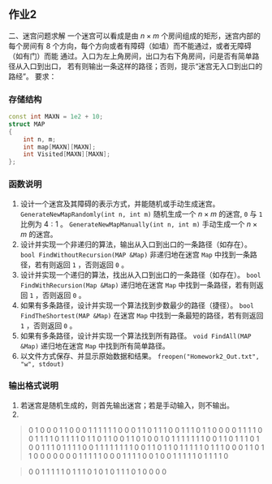 ## 作业2



二、迷宫问题求解 一个迷宫可以看成是由 $n×m$ 个房间组成的矩形，迷宫内部的每个房间有 $8$ 个方向，每个方向或者有障碍（如墙）而不能通过，或者无障碍（如有门）而能 通过。入口为左上角房间，出口为右下角房间，问是否有简单路径从入口到出口， 若有则输出一条这样的路径；否则，提示“迷宫无入口到出口的路经”。 要求：

### 存储结构

```cpp
const int MAXN = 1e2 + 10;
struct MAP
{
    int n, m;
    int map[MAXN][MAXN];
    int Visited[MAXN][MAXN];
};
```

### 函数说明

1. 设计一个迷宫及其障碍的表示方式，并能随机或手动生成迷宫。
`GenerateNewMapRandomly(int n, int m)` 随机生成一个 $n\times m$ 的迷宫, `0` 与 `1` 比例为 $4:1$ 。
`GenerateNewMapManually(int n, int m)` 手动生成一个 $n\times m$ 的迷宫。
2. 设计并实现一个非递归的算法，输出从入口到出口的一条路径（如存在）。
`bool FindWithoutRecursion(MAP &Map)` 非递归地在迷宫 `Map` 中找到一条路径，若有则返回 `1` ，否则返回 `0` 。
3. 设计并实现一个递归的算法，找出从入口到出口的一条路径（如存在）。
`bool FindWithRecursion(Map &Map)` 递归地在迷宫 `Map` 中找到一条路径，若有则返回 `1` ，否则返回 `0` 。
4. 如果有多条路径，设计并实现一个算法找到步数最少的路径（捷径）。
`bool FindTheShortest(MAP &Map)` 在迷宫 `Map` 中找到一条最短的路径，若有则返回 `1` ，否则返回 `0` 。
5. 如果有多条路径，设计并实现一个算法找到所有路径。
`void FindAll(MAP &Map)` 递归地在迷宫 `Map` 中找到所有简单路径。
6. 以文件方式保存、并显示原始数据和结果。
`freopen("Homework2_Out.txt", "w", stdout)`

### 输出格式说明

1. 若迷宫是随机生成的，则首先输出迷宫；若是手动输入，则不输出。
2. 


> 0 1 0 0 0 1 1 0 0 0 1 1 1 1 1
> 1 0 0 0 1 1 0 1 1 1 0 0 1 1 1
> 0 1 1 0 0 0 0 1 1 1 1 0 0 1 1
> 1 1 0 1 1 1 1 0 1 1 0 1 1 0 0
> 1 1 0 1 0 0 1 0 1 1 1 1 1 1 1
> 0 0 1 1 0 1 1 1 0 1 0 0 1 1 1
> 0 1 1 1 1 0 0 1 1 1 1 1 1 1 1
> 0 0 1 1 0 1 1 0 1 1 1 1 1 0 1
> 1 1 0 0 0 1 1 0 1 1 0 0 0 0 0
> 0 0 1 1 1 1 1 0 0 0 1 1 1 1 0
> 0 1 0 0 1 1 1 1 1 0 1 1 1 1 0

> 0 0 1 1 1
> 1 1 0 1 1
> 1 0 1 0 1
> 0 1 1 1 0
> 1 0 0 0 0